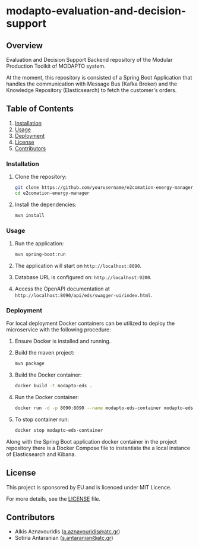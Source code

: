 # modapto-evaluation-and-decision-support

## Overview

Evaluation and Decision Support Backend repository of the Modular Production Toolkit of MODAPTO system.

At the moment, this repository is consisted of a Spring Boot Application that handles the communication with Message Bus (Kafka Broker) and the Knowledge Repository (Elasticsearch) to fetch the customer's orders.

## Table of Contents

1. [Installation](#installation)
2. [Usage](#usage)
3. [Deployment](#deployment)
4. [License](#license)
5. [Contributors](#contributors)

### Installation

1. Clone the repository:

    ```sh
    git clone https://github.com/yourusername/e2comation-energy-manager.git
    cd e2comation-energy-manager
    ```

2. Install the dependencies:

    ```sh
    mvn install
    ```

### Usage

1. Run the application:

    ```sh
    mvn spring-boot:run
    ```

2. The application will start on `http://localhost:8090`.

3. Database URL is configured on: `http://localhost:9200`.

4. Access the OpenAPI documentation at `http://localhost:8090/api/eds/swagger-ui/index.html`.

### Deployment

For local deployment Docker containers can be utilized to deploy the microservice with the following procedure:

1. Ensure Docker is installed and running.

2. Build the maven project:

    ```sh
    mvn package
    ```

3. Build the Docker container:

    ```sh
    docker build -t modapto-eds .
    ```

4. Run the Docker container:

    ```sh
    docker run -d -p 8090:8090 --name modapto-eds-container modapto-eds
    ```

5. To stop container run:

    ```sh
   docker stop modapto-eds-container
    ```

Along with the Spring Boot application docker container in the project repository there is a Docker Compose file to instantiate the a local instance of Elasticsearch and Kibana.

## License

This project is sponsored by EU and is licenced under MIT Licence.

For more details, see the [LICENSE](LICENSE) file.

## Contributors

- Alkis Aznavouridis (<a.aznavouridis@atc.gr>)
- Sotiria Antaranian (<s.antaranian@atc.gr>)
